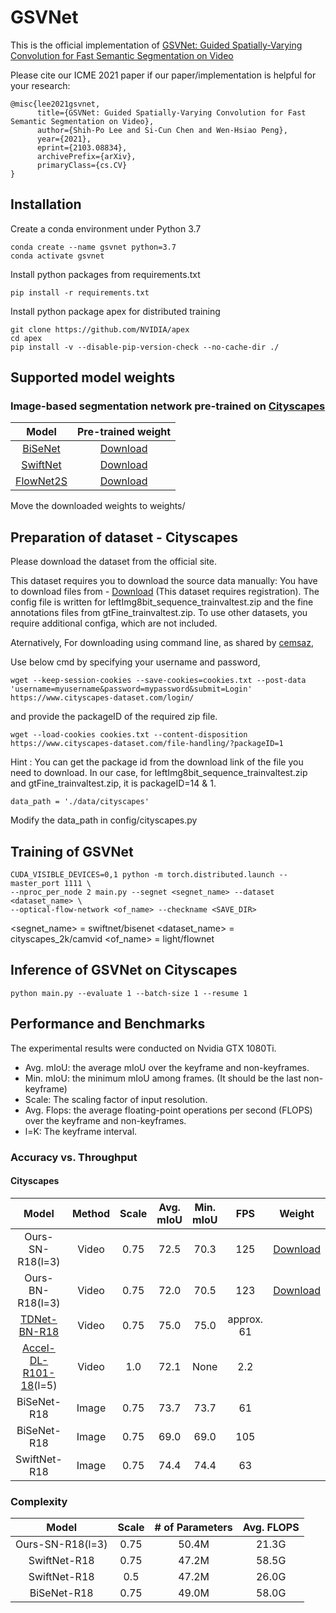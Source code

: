# GSVNet

This is the official implementation of [GSVNet: Guided Spatially-Varying Convolution for Fast Semantic Segmentation on Video](https://arxiv.org/abs/2103.08834)

Please cite our ICME 2021 paper if our paper/implementation is helpful for your research:
```
@misc{lee2021gsvnet,
      title={GSVNet: Guided Spatially-Varying Convolution for Fast Semantic Segmentation on Video}, 
      author={Shih-Po Lee and Si-Cun Chen and Wen-Hsiao Peng},
      year={2021},
      eprint={2103.08834},
      archivePrefix={arXiv},
      primaryClass={cs.CV}
}
```

## Installation

Create a conda environment under Python 3.7
```
conda create --name gsvnet python=3.7
conda activate gsvnet
``` 

Install python packages from requirements.txt
```
pip install -r requirements.txt
```

Install python package apex for distributed training
```
git clone https://github.com/NVIDIA/apex
cd apex
pip install -v --disable-pip-version-check --no-cache-dir ./
```

## Supported model weights

### Image-based segmentation network pre-trained on [Cityscapes](https://arxiv.org/abs/1604.01685)

|**Model**|**Pre-trained weight**|
|:-----:|:-----:|
|[BiSeNet](https://arxiv.org/abs/1808.00897) | [Download](https://drive.google.com/file/d/11tr04lZCWtU1dQXLCteEOSYnUE2REt4V/view?usp=sharing)|
|[SwiftNet](https://arxiv.org/abs/1903.08469) | [Download](https://drive.google.com/file/d/1_FxwIwK52OEMCx5gOz3LgFJTgX2J_rG7/view?usp=sharing)|
|[FlowNet2S](https://arxiv.org/abs/1612.01925) | [Download](https://drive.google.com/file/d/1A8FKDbMKORz9U_swRxLaCUFcmY4eAZYj/view?usp=sharing)|

Move the downloaded weights to weights/

## Preparation of dataset - Cityscapes

Please download the dataset from the official site. 

This dataset requires you to download the source data manually:
You have to download files from - [Download](https://www.cityscapes-dataset.com/) (This dataset requires registration). The config file is written for leftImg8bit_sequence_trainvaltest.zip and the fine annotations files from gtFine_trainvaltest.zip. To use other datasets, you require additional configa, which are not included.

Aternatively, For downloading using command line, as shared by [cemsaz](https://github.com/cemsaz/city-scapes-script), 

Use below cmd by specifying your username and password,

```
wget --keep-session-cookies --save-cookies=cookies.txt --post-data 'username=myusername&password=mypassword&submit=Login' https://www.cityscapes-dataset.com/login/
```

and provide the packageID of the required zip file. 

```
wget --load-cookies cookies.txt --content-disposition https://www.cityscapes-dataset.com/file-handling/?packageID=1
```

Hint : You can get the package id from the download link of the file you need to download. In our case, for leftImg8bit_sequence_trainvaltest.zip and gtFine_trainvaltest.zip, it is packageID=14 & 1. 

```
data_path = './data/cityscapes'
```

Modify the data_path in config/cityscapes.py

## Training of GSVNet

```
CUDA_VISIBLE_DEVICES=0,1 python -m torch.distributed.launch --master_port 1111 \ 
--nproc_per_node 2 main.py --segnet <segnet_name> --dataset <dataset_name> \
--optical-flow-network <of_name> --checkname <SAVE_DIR>
```

<segnet_name> = swiftnet/bisenet
<dataset_name> = cityscapes_2k/camvid
<of_name> = light/flownet

## Inference of GSVNet on Cityscapes

```
python main.py --evaluate 1 --batch-size 1 --resume 1
```

## Performance and Benchmarks

The experimental results were conducted on Nvidia GTX 1080Ti. 
- Avg. mIoU: the average mIoU over the keyframe and non-keyframes. 
- Min. mIoU: the minimum mIoU among frames. (It should be the last non-keyframe) 
- Scale: The scaling factor of input resolution.
- Avg. Flops: the average floating-point operations per second (FLOPS) over the keyframe and non-keyframes.
- l=K: The keyframe interval.

### Accuracy vs. Throughput

#### Cityscapes

|**Model**|**Method**|**Scale**|**Avg. mIoU**|**Min. mIoU**|**FPS**|**Weight**|
|:-----:|:-----:|:-----:|:-----:|:-----:|:-----:|:-----:|
|Ours-SN-R18(l=3)|Video|0.75|72.5|70.3|125|[Download](https://drive.google.com/file/d/1VIfO-T0EWhdOiHrorAppLZQFuMUwcjC6/view?usp=sharing)|
|Ours-BN-R18(l=3)|Video|0.75|72.0|70.5|123|[Download](https://drive.google.com/file/d/16adWqQRmzpQFGP8-EmGKn_ctXP8PPQPO/view?usp=sharing)|
|[TDNet-BN-R18](https://arxiv.org/abs/2004.01800) |Video|0.75|75.0|75.0|approx. 61||
|[Accel-DL-R101-18](https://arxiv.org/abs/1807.06667)(l=5) |Video|1.0|72.1|None|2.2||
|BiSeNet-R18|Image|0.75|73.7|73.7|61||
|BiSeNet-R18|Image|0.75|69.0|69.0|105||
|SwiftNet-R18|Image|0.75|74.4|74.4|63||

### Complexity

|**Model**|**Scale**|**# of Parameters**|**Avg. FLOPS**|
|:-----:|:-----:|:-----:|:-----:|
|Ours-SN-R18(l=3)|0.75|50.4M|21.3G|
|SwiftNet-R18|0.75|47.2M|58.5G|
|SwiftNet-R18|0.5|47.2M|26.0G|
|BiSeNet-R18|0.75|49.0M|58.0G|
